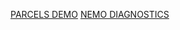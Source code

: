 [PARCELS DEMO](https://github.com/NOC-MSM/Belize_workshop/wiki/D-1:-PARCELS-DEMO)
[NEMO DIAGNOSTICS](https://github.com/NOC-MSM/Belize_workshop/wiki/D-2:-PYTHON-DIAGNOSTICS-DEMO)

